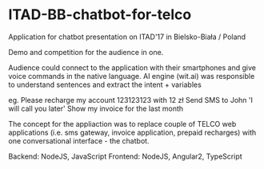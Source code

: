 # ITAD-BB-chatbot-for-telco

Application for chatbot presentation on ITAD'17 in Bielsko-Biała / Poland

Demo and competition for the audience in one.

Audience could connect to the application with their smartphones and
give voice commands in the native language. AI engine (wit.ai) was responsible 
to understand sentences and extract the intent + variables

eg. Please recharge my account 123123123 with 12 zł
Send SMS to John 'I will call you later'
Show my invoice for the last month

The concept for the appliaction was to replace couple of TELCO web applications 
(i.e. sms gateway, invoice application, prepaid recharges)
with one conversational interface - the chatbot.

Backend: NodeJS, JavaScript
Frontend: NodeJS, Angular2, TypeScript